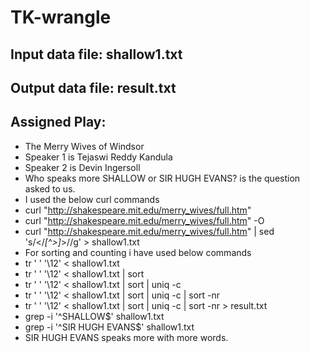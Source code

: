 # TK-wrangle
## Input data file: shallow1.txt
## Output data file: result.txt
## Assigned Play:
- The Merry Wives of Windsor
- Speaker 1 is Tejaswi Reddy Kandula
- Speaker 2 is Devin Ingersoll
- Who speaks more SHALLOW or SIR HUGH EVANS? is the question asked to us.
- I used the below curl commands
- curl "http://shakespeare.mit.edu/merry_wives/full.htm"
- curl "http://shakespeare.mit.edu/merry_wives/full.htm" -O
- curl "http://shakespeare.mit.edu/merry_wives/full.htm" | sed 's/<\/*[^>]*>//g' > shallow1.txt
- For sorting and counting i have used below commands
- tr ' ' '\12' < shallow1.txt
- tr ' ' '\12' < shallow1.txt | sort
- tr ' ' '\12' < shallow1.txt | sort | uniq -c
- tr ' ' '\12' < shallow1.txt | sort | uniq -c | sort -nr
- tr ' ' '\12' < shallow1.txt | sort | uniq -c | sort -nr > result.txt
- grep -i '^SHALLOW$' shallow1.txt
- grep -i '^SIR HUGH EVANS$' shallow1.txt
- SIR HUGH EVANS speaks more with more words.